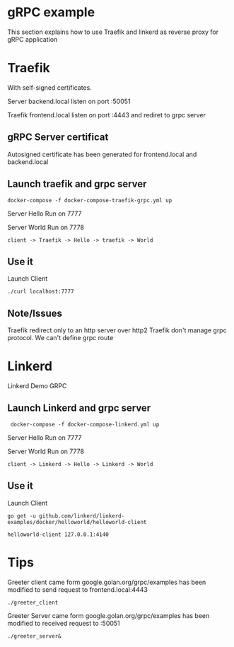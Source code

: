 # gRPC example

This section explains how to use Traefik and linkerd as reverse proxy for gRPC application 

# Traefik

With self-signed certificates.

Server backend.local listen on port :50051

Traefik frontend.local listen on port :4443 and rediret to grpc server

## gRPC Server certificat

Autosigned certificate has been generated for frontend.local and backend.local

## Launch traefik and grpc server

```
docker-compose -f docker-compose-traefik-grpc.yml up
```

Server Hello Run on 7777

Server World Run on 7778

```
client -> Traefik -> Hello -> traefik -> World
```

## Use it 

Launch Client

```
./curl localhost:7777
```

## Note/Issues

Traefik redirect only to an http server over http2
Traefik don't manage grpc protocol. We can't define grpc route

# Linkerd

Linkerd Demo GRPC 

## Launch Linkerd and grpc server

```
 docker-compose -f docker-compose-linkerd.yml up
 ```

Server Hello Run on 7777

Server World Run on 7778

```
client -> Linkerd -> Hello -> Linkerd -> World
```

## Use it 

Launch Client

```
go get -u github.com/linkerd/linkerd-examples/docker/helloworld/helloworld-client
```

```
helloworld-client 127.0.0.1:4140
```

# Tips

Greeter client came form google.golan.org/grpc/examples has been modified to send request to frontend.local:4443

```
./greeter_client
```

Greeter Server came form google.golan.org/grpc/examples has been modified to received request to :50051

```
./greeter_server&
```







